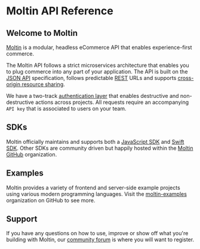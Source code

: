 # Moltin API Reference

## Welcome to Moltin

[Moltin](https://moltin.com) is a modular, headless eCommerce API that enables experience-first commerce.

The Moltin API follows a strict microservices architecture that enables you to plug commerce into any part of your application. The API is built on the [JSON API](http://jsonapi.org/) specification, follows predictable [REST](https://en.wikipedia.org/wiki/Representational_state_transfer) URLs and supports [cross-origin resource sharing](https://en.wikipedia.org/wiki/Cross-origin_resource_sharing).

We have a two-track [authentication layer](basics/authentication/) that enables destructive and non-destructive actions across projects. All requests require an accompanying `API key` that is associated to users on your team.

## SDKs

Moltin officially maintains and supports both a [JavaScript SDK](https://github.com/moltin/js-sdk) and [Swift SDK](https://github.com/moltin/ios-sdk). Other SDKs are community driven but happily hosted within the [Moltin GitHub](https://github.com/moltin) organization.

## Examples

Moltin provides a variety of frontend and server-side example projects using various modern programming languages. Visit the [moltin-examples](https://github.com/moltin-examples) organization on GitHub to see more.

## Support

If you have any questions on how to use, improve or show off what you're building with Moltin, our [community forum](https://forum.moltin.com/) is where you will want to register.

